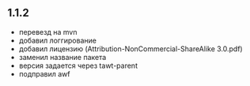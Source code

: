 1.1.2
------------------------------
- перевезд на mvn
- добавил логгирование
- добавил лицензию (Attribution-NonCommercial-ShareAlike 3.0.pdf)
- заменил название пакета
- версия задается через tawt-parent
- подправил awf